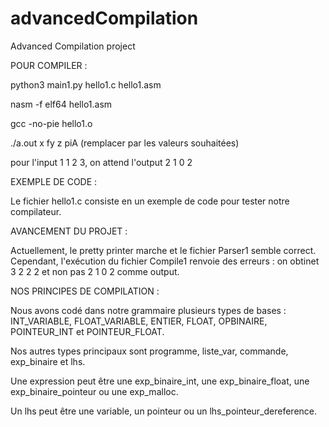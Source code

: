 # advancedCompilation
Advanced Compilation project


POUR COMPILER : 

python3 main1.py hello1.c hello1.asm

nasm -f elf64 hello1.asm

gcc -no-pie hello1.o

./a.out x fy z piA (remplacer par les valeurs souhaitées)

pour l'input 1 1 2 3, on attend l'output 2 1 0 2


EXEMPLE DE CODE : 

Le fichier hello1.c consiste en un exemple de code pour tester notre compilateur.


AVANCEMENT DU PROJET : 

Actuellement, le pretty printer marche et le fichier Parser1 semble correct. Cependant, l'exécution du fichier Compile1 renvoie des erreurs : on obtinet 3 2 2 2 et non pas 2 1 0 2 comme output.


NOS PRINCIPES DE COMPILATION :

Nous avons codé dans notre grammaire plusieurs types de bases : INT_VARIABLE, FLOAT_VARIABLE, ENTIER, FLOAT, OPBINAIRE, POINTEUR_INT et POINTEUR_FLOAT.

Nos autres types principaux sont programme, liste_var, commande, exp_binaire et lhs.

Une expression peut être une exp_binaire_int, une exp_binaire_float, une exp_binaire_pointeur ou une exp_malloc.

Un lhs peut être une variable, un pointeur ou un lhs_pointeur_dereference.